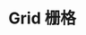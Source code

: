 # Grid 栅格

<ClientOnly>
  <basic-grid></basic-grid>
</ClientOnly>

<basic-grid-attr></basic-grid-attr>
